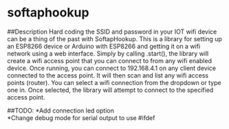 # softaphookup

##Description 
Hard coding the SSID and password in your IOT wifi device can be a thing of the past with SoftapHookup.  This is a library for setting up an ESP8266 device or Arduino with ESP8266 and getting it on a wifi network using a web interface.  Simply by calling .start(), the library will create a wifi access point that you can connect to from any wifi enabled device.  Once running, you can connect to 192.168.4.1 on any client device connected to the access point.  It will then scan and list any wifi access points (router).  You can select a wifi connection from the dropdown or type one in.  Once selected, the library will attempt to connect to the specified access point.


##TODO:
*Add connection led option   
*Change debug mode for serial output to use #ifdef
